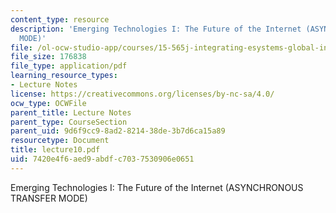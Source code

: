 ```yaml
---
content_type: resource
description: 'Emerging Technologies I: The Future of the Internet (ASYNCHRONOUS TRANSFER
  MODE)'
file: /ol-ocw-studio-app/courses/15-565j-integrating-esystems-global-information-systems-spring-2002/7420e4f6aed9abdfc7037530906e0651_lecture10.pdf
file_size: 176838
file_type: application/pdf
learning_resource_types:
- Lecture Notes
license: https://creativecommons.org/licenses/by-nc-sa/4.0/
ocw_type: OCWFile
parent_title: Lecture Notes
parent_type: CourseSection
parent_uid: 9d6f9cc9-8ad2-8214-38de-3b7d6ca15a89
resourcetype: Document
title: lecture10.pdf
uid: 7420e4f6-aed9-abdf-c703-7530906e0651
---
```

Emerging Technologies I: The Future of the Internet (ASYNCHRONOUS TRANSFER MODE)